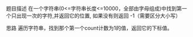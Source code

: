 题目描述
在一个字符串(0<=字符串长度<=10000，全部由字母组成)中找到第一个只出现一次的字符,并返回它的位置, 如果没有则返回 -1（需要区分大小写）

思路
遍历字符串，找到那个第一个count计数为1的值，返回它的下标值。